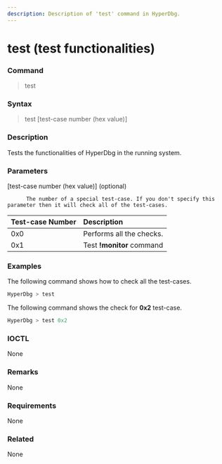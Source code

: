 ```yaml
---
description: Description of 'test' command in HyperDbg.
---
```


# test \(test functionalities\)

### Command

> test

### Syntax

> test \[test-case number \(hex value\)\]

### Description

Tests the functionalities of HyperDbg in the running system.

### Parameters

\[test-case number \(hex value\)\] \(optional\)

          The number of a special test-case. If you don't specify this parameter then it will check all of the test-cases.

| Test-case Number | Description |
| :--- | :--- |
| 0x0 | Performs all the checks. |
| 0x1 | Test **!monitor** command |

### Examples

The following command shows how to check all the test-cases.

```cpp
HyperDbg > test
```

The following command shows the check for **0x2** test-case.

```c
HyperDbg > test 0x2
```

### IOCTL

None

### **Remarks**

None

### Requirements

None

### Related

None

